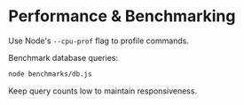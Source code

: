 # Performance & Benchmarking

Use Node's `--cpu-prof` flag to profile commands.

Benchmark database queries:
```bash
node benchmarks/db.js
```

Keep query counts low to maintain responsiveness.
